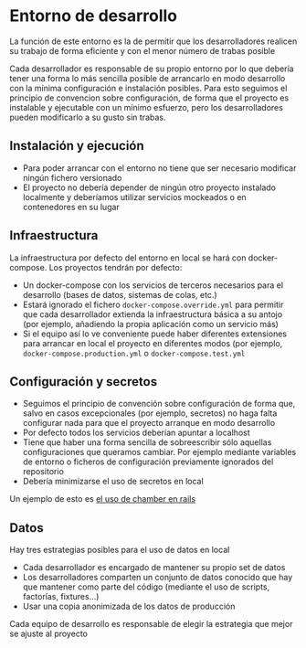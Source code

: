 # Entorno de desarrollo

La función de este entorno es la de permitir que los desarrolladores realicen su trabajo de forma eficiente y con el menor número de trabas posible

Cada desarrollador es responsable de su propio entorno por lo que debería tener una forma lo más sencilla posible de arrancarlo en modo desarrollo con la mínima configuración e instalación posibles. Para esto seguimos el principio de convencion sobre configuración, de forma que el proyecto es instalable y ejecutable con un mínimo esfuerzo, pero los desarrolladores pueden modificarlo a su gusto sin trabas.

## Instalación y ejecución

* Para poder arrancar con el entorno no tiene que ser necesario modificar ningún fichero versionado
* El proyecto no debería depender de ningún otro proyecto instalado localmente y deberíamos utilizar servicios mockeados o en contenedores en su lugar

## Infraestructura

La infraestructura por defecto del entorno en local se hará con docker-compose. Los proyectos tendrán por defecto:

* Un docker-compose con los servicios de terceros necesarios para el desarrollo \(bases de datos, sistemas de colas, etc.\)
* Estará ignorado el fichero `docker-compose.override.yml` para permitir que cada desarrollador extienda la infraestructura básica a su antojo \(por ejemplo, añadiendo la propia aplicación como un servicio más\)
* Si el equipo así lo ve conveniente puede haber diferentes extensiones para arrancar en local el proyecto en diferentes modos \(por ejemplo, `docker-compose.production.yml` o `docker-compose.test.yml`

## Configuración y secretos

* Seguimos el principio de convención sobre configuración de forma que, salvo en casos excepcionales \(por ejemplo, secretos\) no haga falta configurar nada para que el proyecto arranque en modo desarrollo
* Por defecto todos los servicios deberían apuntar a localhost
* Tiene que haber una forma sencilla de sobreescribir sólo aquellas configuraciones que queramos cambiar. Por ejemplo mediante variables de entorno o ficheros de configuración previamente ignorados del repositorio
* Debería minimizarse el uso de secretos en local

Un ejemplo de esto es [el uso de chamber en rails](https://aspgems.gitbook.io/playbook/rails-1/configuracion-de-proyectos-rails-con-chamber-y-docker-compose) 

## Datos

Hay tres estrategias posibles para el uso de datos en local

* Cada desarrollador es encargado de mantener su propio set de datos
* Los desarrolladores comparten un conjunto de datos conocido que hay que mantener como parte del código \(mediante el uso de scripts, factorías, fixtures...\)
* Usar una copia anonimizada de los datos de producción

Cada equipo de desarrollo es responsable de elegir la estrategia que mejor se ajuste al proyecto



